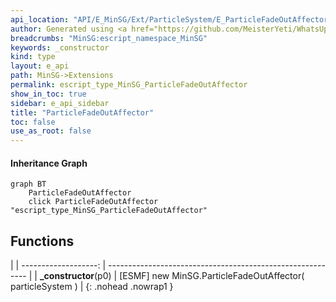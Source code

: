 ```yaml
---
api_location: "API/E_MinSG/Ext/ParticleSystem/E_ParticleFadeOutAffector.cpp:28:43"
author: Generated using <a href="https://github.com/MeisterYeti/WhatsUpDoc">WhatsUpDoc</a>
breadcrumbs: "MinSG:escript_namespace_MinSG"
keywords: _constructor
kind: type
layout: e_api
path: MinSG->Extensions
permalink: escript_type_MinSG_ParticleFadeOutAffector
show_in_toc: true
sidebar: e_api_sidebar
title: "ParticleFadeOutAffector"
toc: false
use_as_root: false
---
```


#### Inheritance Graph

```mermaid
graph BT
	ParticleFadeOutAffector
	click ParticleFadeOutAffector "escript_type_MinSG_ParticleFadeOutAffector"
```

## Functions

|
| -------------------: | ---------------------------------------------------------- | 
| **_constructor**(p0) | [ESMF] new MinSG.ParticleFadeOutAffector( particleSystem ) | 
{: .nohead .nowrap1 }

